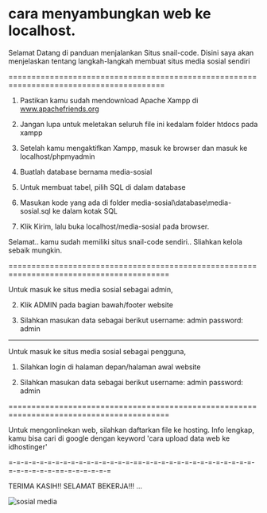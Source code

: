 # cara menyambungkan web ke localhost.
Selamat Datang di panduan menjalankan Situs snail-code.
Disini saya akan menjelaskan tentang langkah-langkah membuat situs media sosial sendiri

========================================================================================

1. Pastikan kamu sudah mendownload Apache Xampp di www.apachefriends.org

2. Jangan lupa untuk meletakan seluruh file ini kedalam folder htdocs pada xampp

2. Setelah kamu mengaktifkan Xampp, masuk ke browser dan masuk ke localhost/phpmyadmin

3. Buatlah database bernama media-sosial

5. Untuk membuat tabel, pilih SQL di dalam database

6. Masukan kode yang ada di folder media-sosial\database\media-sosial.sql ke dalam kotak SQL

7. Klik Kirim, lalu buka localhost/media-sosial pada browser.

Selamat.. kamu sudah memiliki situs snail-code sendiri.. Sliahkan kelola sebaik mungkin.

=========================================================================================

Untuk masuk ke situs media sosial sebagai admin,

2. Klik ADMIN pada bagian bawah/footer website

2. Silahkan masukan data sebagai berikut
username: admin
password: admin

----------

Untuk masuk ke situs media sosial sebagai pengguna,

1. Silahkan login di halaman depan/halaman awal website

2. Silahkan masukan data sebagai berikut
username: admin
password: admin

=========================================================================================

Untuk mengonlinekan web, silahkan daftarkan file ke hosting. Info lengkap, kamu bisa cari di google dengan keyword 'cara upload data web ke idhostinger'

=-=-=-=-=-=-=-=-=-=-=-=-=-=-=-=-==-=-=-=-=-=-=-=-=-=-=-=-=-=-=-=-=-=-=-=-=-==-=-=-=-=-=-=

TERIMA KASIH!! SELAMAT BEKERJA!!!
...


![sosial media](https://user-images.githubusercontent.com/51282976/105113444-8a618180-5af7-11eb-8dad-8d6ec2ace48f.png)

